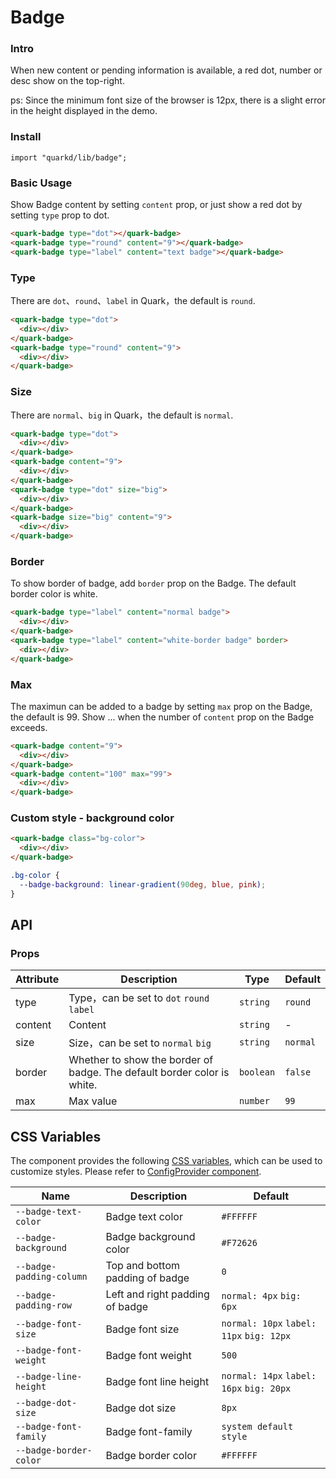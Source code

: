 # Badge

### Intro

When new content or pending information is available, a red dot, number or desc show on the top-right.

ps: Since the minimum font size of the browser is 12px, there is a slight error in the height displayed in the demo.

### Install

```tsx
import "quarkd/lib/badge";
```

### Basic Usage

Show Badge content by setting `content` prop, or just show a red dot by setting `type` prop to dot.

```html
<quark-badge type="dot"></quark-badge>
<quark-badge type="round" content="9"></quark-badge>
<quark-badge type="label" content="text badge"></quark-badge>
```

### Type

There are `dot`、`round`、`label` in Quark，the default is `round`.

```html
<quark-badge type="dot">
  <div></div>
</quark-badge>
<quark-badge type="round" content="9">
  <div></div>
</quark-badge>
```

### Size

There are `normal`、`big` in Quark，the default is `normal`.

```html
<quark-badge type="dot">
  <div></div>
</quark-badge>
<quark-badge content="9">
  <div></div>
</quark-badge>
<quark-badge type="dot" size="big">
  <div></div>
</quark-badge>
<quark-badge size="big" content="9">
  <div></div>
</quark-badge>
```

### Border

To show border of badge, add `border` prop on the Badge. The default border color is white.

```html
<quark-badge type="label" content="normal badge">
  <div></div>
</quark-badge>
<quark-badge type="label" content="white-border badge" border>
  <div></div>
</quark-badge>
```

### Max

The maximun can be added to a badge by setting `max` prop on the Badge, the default is 99. Show ... when the number of `content` prop on the Badge exceeds.

```html
<quark-badge content="9">
  <div></div>
</quark-badge>
<quark-badge content="100" max="99">
  <div></div>
</quark-badge>
```

### Custom style - background color

```html
<quark-badge class="bg-color">
  <div></div>
</quark-badge>
```

```css
.bg-color {
  --badge-background: linear-gradient(90deg, blue, pink);
}
```

## API

### Props

| Attribute | Description                                                             | Type      | Default  |
| --------- | ----------------------------------------------------------------------- | --------- | -------- |
| type      | Type，can be set to `dot` `round` `label`                               | `string`  | `round`  |
| content   | Content                                                                 | `string`  | -        |
| size      | Size，can be set to `normal` `big`                                      | `string`  | `normal` |
| border    | Whether to show the border of badge. The default border color is white. | `boolean` | `false`  |
| max       | Max value                                                               | `number`  | `99`     |

## CSS Variables

The component provides the following [CSS variables](https://developer.mozilla.org/zh-CN/docs/Web/CSS/Using_CSS_custom_properties), which can be used to customize styles. Please refer to [ConfigProvider component](#/zh-CN/guide/theme).

| Name                     | Description                     | Default                                  |
| ------------------------ | ------------------------------- | ---------------------------------------- |
| `--badge-text-color`     | Badge text color                | `#FFFFFF`                                |
| `--badge-background`     | Badge background color          | `#F72626`                                |
| `--badge-padding-column` | Top and bottom padding of badge | `0`                                      |
| `--badge-padding-row`    | Left and right padding of badge | `normal: 4px` `big: 6px`                 |
| `--badge-font-size`      | Badge font size                 | `normal: 10px` `label: 11px` `big: 12px` |
| `--badge-font-weight`    | Badge font weight               | `500`                                    |
| `--badge-line-height`    | Badge font line height          | `normal: 14px` `label: 16px` `big: 20px` |
| `--badge-dot-size`       | Badge dot size                  | `8px`                                    |
| `--badge-font-family`    | Badge font-family               | `system default style`                   |
| `--badge-border-color`   | Badge border color              | `#FFFFFF`                                |
